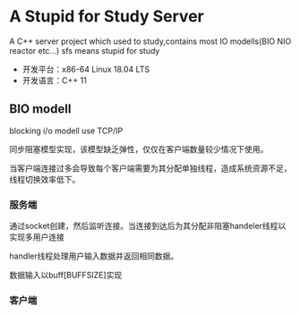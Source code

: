 # A Stupid for Study Server

A C++ server project which used to study,contains most IO modells(BIO NIO reactor etc...)
sfs means stupid for study

* 开发平台：x86-64 Linux 18.04 LTS
* 开发语言：C++ 11

## BIO modell

blocking i/o modell use TCP/IP

同步阻塞模型实现，该模型缺乏弹性，仅仅在客户端数量较少情况下使用。

当客户端连接过多会导致每个客户端需要为其分配单独线程，造成系统资源不足，线程切换效率低下。

### 服务端

通过socket创建，然后监听连接。当连接到达后为其分配非阻塞handeler线程以实现多用户连接

handler线程处理用户输入数据并返回相同数据。

数据输入以buff[BUFFSIZE]实现

### 客户端

